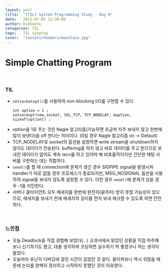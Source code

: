 ```yaml
---
layout: post
title:  "[TIL] System Programming Study - Day 6"
date:   2021-07-05 12:30:00
author: KimSeoYe
categories: TIL
tags:   TIL sysprog
cover:  "/assets/headers/mountain.jpg"
---
```

# Simple Chatting Program

<br>

### TIL

- `setsocketopt()`를 사용하여 non-blocking I/O를 구현할 수 있다.
    ```
    int option = 1 ;
    setsockopt(new_socket, SOL_TCP, TCP_NODELAY, &option, sizeof(option)) ;
    ```
- option을 1로 주는 것은 Nagle 알고리즘(가능하면 조금씩 자주 보내지 말고 한번에 많이 보낸다)을 off 한다는 의미이다. (0일 경우 Nagle 알고리즘 on -> Default)
- TCP_NODELAY로 socket의 옵션을 설정하면 write stream을 shutdown하지 않아도 데이터가 전송된다. buffering을 하지 않고 바로 데이터를 주고 받으므로 보내진 데이터가 없어도 계속 recv를 하고 있어야 해 비효율적이지만 간단한 채팅 서버를 구현하는 데는 적합하다.
- `send()`를 할 때 connection에 문제가 생긴 경우 SIGPIPE signal을 발생시켜 handler가 따로 없을 경우 프로세스가 종료되지만, MSG_NOSIGNAL 옵션을 사용하여 signal을 보내지 않도록 설정할 수 있다. 이런 경우 `send()`에 문제가 있을 경우 -1을 리턴한다.
- 서버나 클라이언트 모두 메세지를 한번에 완전히(끝까지) 받지 못할 가능성이 있으므로, 메세지를 보내기 전에 메세지의 길이를 먼저 보내 체크할 수 있도록 하면 안전하다.

<br>

### 느낀점
- 오늘 Deadlock을 직접 경험해 보았다(...) 교과서에서 읽었던 상황을 직접 마주해보니 신기하기도 했고, 대충 생각하며 코딩하면 실수하기 딱 좋겠구나 하는 생각이 들었다.
- 오늘따라 유난히 디버깅에 걸린 시간이 길었던 것 같다. 돌이켜보니 역시 귀찮음 때문에 논리를 완벽히 정리하고 시작하지 못했던 것이 이유였다. 
